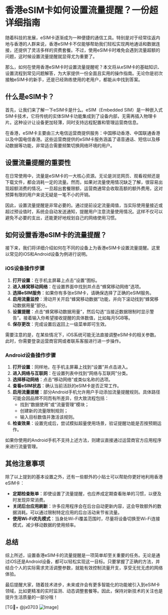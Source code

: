 # 香港eSIM卡如何设置流量提醒？一份超详细指南

随着科技的发展，eSIM卡逐渐成为一种便捷的通信工具。特别是对于经常往返内地与香港的人群来说，香港eSIM卡不仅能够帮助我们轻松实现两地通话和数据连接，还提供了灵活多样的资费套餐。不过，使用eSIM卡时难免会遇到流量超额的问题，这时候设置流量提醒就显得尤为重要了。

那么，如何在使用香港eSIM卡时设置流量提醒呢？本文将从eSIM卡的基础知识、设置流程到常见问题解答，为大家提供一份全面且实用的操作指南。无论你是初次接触eSIM卡的新手，还是已经熟练使用的老用户，都能从中找到答案。

## 什么是eSIM卡？

首先，让我们来了解一下eSIM卡是什么。eSIM（Embedded SIM）是一种嵌入式SIM卡技术，它将传统的实体SIM卡功能集成到了设备内部，无需再插入物理卡片。这种设计让设备更加轻薄，同时支持远程配置和管理运营商信息。

在香港，eSIM卡主要由三大电信运营商提供服务：中国移动香港、中国联通香港以及中国电信香港。这些运营商提供的eSIM卡服务涵盖了语音通话、短信以及移动数据等功能，非常适合需要频繁切换网络环境的用户。

## 设置流量提醒的重要性

在日常使用中，流量是eSIM卡的一大核心资源。无论是浏览网页、观看视频还是下载文件，都会消耗一定的流量。然而，如果对流量使用情况缺乏了解，很容易出现超额消费的情况。一旦超出套餐限额，运营商通常会收取高额的额外费用，这对预算有限的用户来说无疑是一笔不小的开销。

因此，设置流量提醒是非常必要的。通过提前设定流量阈值，当实际使用量接近或超过预设值时，系统会自动发送通知，提醒用户注意流量使用情况。这样不仅可以避免不必要的支出，还能更好地规划自己的网络使用习惯。

## 如何设置香港eSIM卡的流量提醒？

接下来，我们将详细介绍如何在不同的设备上为香港eSIM卡设置流量提醒。这里以常见的iOS和Android设备为例进行说明。

### iOS设备操作步骤

1. **打开设置**：在手机主屏幕上点击“设置”图标。
2. **进入蜂窝移动网络**：在设置界面中找到并点击“蜂窝移动网络”选项。
3. **选择eSIM服务**：如果你有多张eSIM卡，请确保选择了正确的eSIM服务。
4. **启用流量监控**：滑动开关开启“蜂窝移动数据”功能，并向下滚动找到“蜂窝移动数据用量”部分。
5. **设置提醒**：点击“蜂窝移动数据用量”，然后勾选“当接近数据限制时显示警告”。接着输入你希望接收提醒的具体数值，比如每月5GB等。
6. **保存更改**：完成设置后返回上一级菜单即可生效。

需要注意的是，在某些情况下，iOS系统可能无法直接调整eSIM卡的相关参数。此时，你需要登录运营商官网或者联系客服进行进一步操作。

### Android设备操作步骤

1. **打开设置**：同样地，在手机主屏幕上找到“设置”并点击进入。
2. **进入网络与互联网**：在设置列表中找到“网络与互联网”分类。
3. **选择移动网络**：点击“移动网络”或类似名称的选项。
4. **查看eSIM状态**：确认当前活跃的eSIM卡是否正常工作。
5. **启用流量提醒**：部分Android手机允许用户手动添加流量提醒规则。具体路径可能会因品牌不同而有所差异，但大致流程包括：
   - 找到“数据使用”或“流量管理”模块；
   - 创建新的流量限制规则；
   - 输入目标数值并激活该规则。
6. **检查效果**：设置完成后，尝试模拟超量使用场景，验证提醒功能是否按预期运作。

如果你使用的Android手机不支持上述方法，则建议直接通过运营商官方应用程序来进行流量管理。

## 其他注意事项

除了以上提到的基本设置之外，还有一些额外的小贴士可以帮助你更好地利用香港eSIM卡：

- **定期检查账单**：即使设置了流量提醒，也应养成定期查看账单的习惯，以便及时发现异常消费。
- **关闭后台应用刷新**：许多应用程序会在后台自动更新内容，这会导致额外的数据消耗。可以通过限制特定应用的后台活动来节省流量。
- **使用Wi-Fi优先模式**：当身处Wi-Fi覆盖范围时，尽量将设备切换至Wi-Fi连接模式，减少移动数据的使用频率。

## 总结

综上所述，设置香港eSIM卡的流量提醒是一项简单却至关重要的任务。无论是通过iOS还是Android设备，都可以轻松实现这一目标。只要掌握了正确的方法，并结合个人的实际需求灵活调整参数，就能有效控制流量开支，享受无忧无虑的网络体验。

最后提醒大家，随着技术进步，未来或许会有更多智能化的功能被引入到eSIM卡领域，比如更精准的实时监测、动态调整套餐等。因此，保持对新技术的关注也是提升生活质量的一部分哦！

[TG💪+ @jx0703 ![Image](https://github.com/user-attachments/assets/dbca1d08-cadb-493c-b0ec-ad6f7a83f270)]